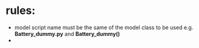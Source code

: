 # rules:
- model script name must be the same of the model class to be used e.g. **Battery_dummy.py** and **Battery_dummy()**
- 